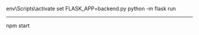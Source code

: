 env\Scripts\activate
set FLASK_APP=backend.py
python -m flask run

---------------------------------

npm start
